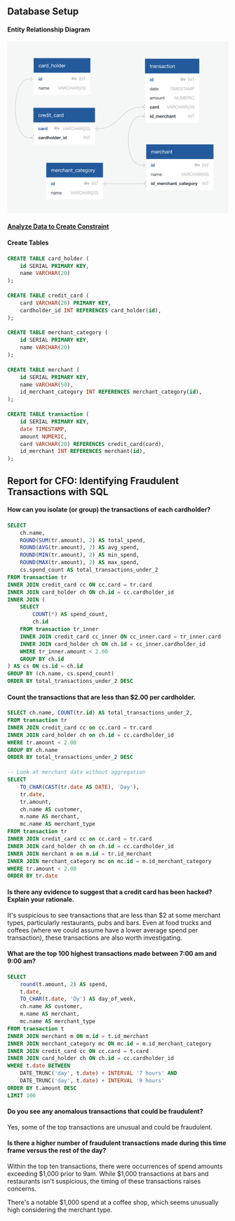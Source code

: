 ## Database Setup

#### Entity Relationship Diagram
![Entity Relationship Diagram](./ERD.png)


#### [Analyze Data to Create Constraint](../Starter_Files/analyze_raw_data.ipynb)

#### Create Tables
```sql
CREATE TABLE card_holder (
    id SERIAL PRIMARY KEY,
    name VARCHAR(20)
);

CREATE TABLE credit_card (
    card VARCHAR(20) PRIMARY KEY,
    cardholder_id INT REFERENCES card_holder(id),
);

CREATE TABLE merchant_category (
    id SERIAL PRIMARY KEY,
    name VARCHAR(20)
);

CREATE TABLE merchant (
    id SERIAL PRIMARY KEY,
    name VARCHAR(50),
    id_merchant_category INT REFERENCES merchant_category(id),
);

CREATE TABLE transaction (
    id SERIAL PRIMARY KEY,
    date TIMESTAMP,
    amount NUMERIC,
    card VARCHAR(20) REFERENCES credit_card(card),
    id_merchant INT REFERENCES merchant(id),
);
```

## Report for CFO: Identifying Fraudulent Transactions with SQL

#### How can you isolate (or group) the transactions of each cardholder?

```sql
SELECT
    ch.name, 
    ROUND(SUM(tr.amount), 2) AS total_spend,
    ROUND(AVG(tr.amount), 2) AS avg_spend,
    ROUND(MIN(tr.amount), 2) AS min_spend,
    ROUND(MAX(tr.amount), 2) AS max_spend,
    cs.spend_count AS total_transactions_under_2
FROM transaction tr
INNER JOIN credit_card cc ON cc.card = tr.card
INNER JOIN card_holder ch ON ch.id = cc.cardholder_id
INNER JOIN (
    SELECT 
        COUNT(*) AS spend_count, 
        ch.id 
    FROM transaction tr_inner
    INNER JOIN credit_card cc_inner ON cc_inner.card = tr_inner.card
    INNER JOIN card_holder ch ON ch.id = cc_inner.cardholder_id
    WHERE tr_inner.amount < 2.00
    GROUP BY ch.id
) AS cs ON cs.id = ch.id
GROUP BY (ch.name, cs.spend_count)
ORDER BY total_transactions_under_2 DESC
```

#### Count the transactions that are less than $2.00 per cardholder.

```sql
SELECT ch.name, COUNT(tr.id) AS total_transactions_under_2,
FROM transaction tr
INNER JOIN credit_card cc on cc.card = tr.card
INNER JOIN card_holder ch on ch.id = cc.cardholder_id
WHERE tr.amount < 2.00
GROUP BY ch.name
ORDER BY total_transactions_under_2 DESC

-- Look at merchant data without aggregation
SELECT 
    TO_CHAR(CAST(tr.date AS DATE), 'Day'),
    tr.date, 
    tr.amount, 
    ch.name AS customer, 
    m.name AS merchant, 
    mc.name AS merchant_type
FROM transaction tr
INNER JOIN credit_card cc on cc.card = tr.card
INNER JOIN card_holder ch on ch.id = cc.cardholder_id
INNER JOIN merchant m on m.id = tr.id_merchant
INNER JOIN merchant_category mc on mc.id = m.id_merchant_category
WHERE tr.amount < 2.00
ORDER BY tr.date
```

#### Is there any evidence to suggest that a credit card has been hacked? Explain your rationale.

It's suspicious to see transactions that are less than $2 at some merchant types, particularly restaurants, pubs and bars. Even at food trucks and coffees (where we could assume have a lower average spend per transaction), these transactions are also worth investigating.

#### What are the top 100 highest transactions made between 7:00 am and 9:00 am?

```sql
SELECT 
    round(t.amount, 2) AS spend, 
    t.date, 
    TO_CHAR(t.date, 'Dy') AS day_of_week,
    ch.name AS customer,
    m.name AS merchant, 
    mc.name AS merchant_type 
FROM transaction t
INNER JOIN merchant m ON m.id = t.id_merchant
INNER JOIN merchant_category mc ON mc.id = m.id_merchant_category
INNER JOIN credit_card cc ON cc.card = t.card
INNER JOIN card_holder ch ON ch.id = cc.cardholder_id
WHERE t.date BETWEEN
    DATE_TRUNC('day', t.date) + INTERVAL '7 hours' AND
    DATE_TRUNC('day', t.date) + INTERVAL '9 hours'
ORDER BY t.amount DESC
LIMIT 100
```

#### Do you see any anomalous transactions that could be fraudulent?

Yes, some of the top transactions are unusual and could be fraudulent. 

#### Is there a higher number of fraudulent transactions made during this time frame versus the rest of the day?

Within the top ten transactions, there were occurrences of spend amounts exceeding $1,000 prior to 9am. While $1,000 transactions at bars and restaurants isn't suspicious, the timing of these transactions raises concerns.

There's a notable $1,000 spend at a coffee shop, which seems unusually high considering the merchant type.
